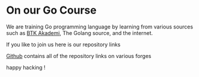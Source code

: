 # On our Go Course

We are training Go programming language by learning from various sources such as [BTK Akademi](https://www.btkakademi.gov.tr/portal/course/go-ile-programlamaya-giris-12760), The Golang source, and the internet.

If you like to join us here is our repository links

[Github](https://github.com/masscollaborationlabs/gokursu) contains all of the repository links on various forges

happy hacking !
